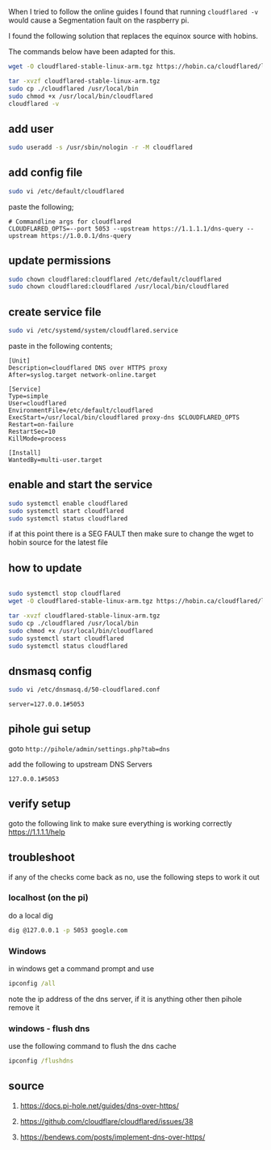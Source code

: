 When I tried to follow the online guides I found that running `cloudflared -v` would cause a Segmentation fault on the raspberry pi.

I found the following solution that replaces the equinox source with hobins.

The commands below have been adapted for this.


```bash
wget -O cloudflared-stable-linux-arm.tgz https://hobin.ca/cloudflared/latest?type=tar

tar -xvzf cloudflared-stable-linux-arm.tgz
sudo cp ./cloudflared /usr/local/bin
sudo chmod +x /usr/local/bin/cloudflared
cloudflared -v
```

## add user

```bash
sudo useradd -s /usr/sbin/nologin -r -M cloudflared
```

## add config file

```bash
sudo vi /etc/default/cloudflared
```

paste the following;

```
# Commandline args for cloudflared
CLOUDFLARED_OPTS=--port 5053 --upstream https://1.1.1.1/dns-query --upstream https://1.0.0.1/dns-query
```

## update permissions

```bash
sudo chown cloudflared:cloudflared /etc/default/cloudflared
sudo chown cloudflared:cloudflared /usr/local/bin/cloudflared
```

## create service file

```bash
sudo vi /etc/systemd/system/cloudflared.service
```

paste in the following contents;

```
[Unit]
Description=cloudflared DNS over HTTPS proxy
After=syslog.target network-online.target

[Service]
Type=simple
User=cloudflared
EnvironmentFile=/etc/default/cloudflared
ExecStart=/usr/local/bin/cloudflared proxy-dns $CLOUDFLARED_OPTS
Restart=on-failure
RestartSec=10
KillMode=process

[Install]
WantedBy=multi-user.target
```

## enable and start the service

```bash
sudo systemctl enable cloudflared
sudo systemctl start cloudflared
sudo systemctl status cloudflared
```

if at this point there is a SEG FAULT then make sure to change the wget to hobin source for the latest file

## how to update

```bash

sudo systemctl stop cloudflared
wget -O cloudflared-stable-linux-arm.tgz https://hobin.ca/cloudflared/latest?type=tar

tar -xvzf cloudflared-stable-linux-arm.tgz
sudo cp ./cloudflared /usr/local/bin
sudo chmod +x /usr/local/bin/cloudflared
sudo systemctl start cloudflared
sudo systemctl status cloudflared

```

## dnsmasq config

```bash
sudo vi /etc/dnsmasq.d/50-cloudflared.conf
```

```
server=127.0.0.1#5053
```


## pihole gui setup

goto `http://pihole/admin/settings.php?tab=dns`

add the following to upstream DNS Servers

```
127.0.0.1#5053
``` 

## verify setup

goto the following link to make sure everything is working correctly https://1.1.1.1/help

## troubleshoot

if any of the checks come back as no, use the following steps to work it out

### localhost (on the pi)

do a local dig
```bash
dig @127.0.0.1 -p 5053 google.com
```

### Windows
in windows get a command prompt and use

```cmd
ipconfig /all
```

note the ip address of the dns server, if it is anything other then pihole remove it

### windows - flush dns

use the following command to flush the dns cache

```cmd
ipconfig /flushdns
```

## source

1. https://docs.pi-hole.net/guides/dns-over-https/

2. https://github.com/cloudflare/cloudflared/issues/38

3. https://bendews.com/posts/implement-dns-over-https/

